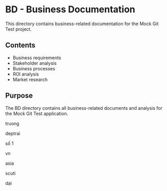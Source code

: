 # BD - Business Documentation

This directory contains business-related documentation for the Mock Git Test project.

## Contents
- Business requirements
- Stakeholder analysis
- Business processes
- ROI analysis
- Market research

## Purpose
The BD directory contains all business-related documents and analysis for the Mock Git Test application.

truong

deptrai

số 1 

vn

asia

scuti

dại